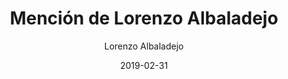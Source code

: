 ---
layout: page
author: Lorenzo Albaladejo
title: Mención de Lorenzo Albaladejo
description: "Conocer y poder hablar con personas como Diego Enrique Fontán Lorenzo y corroborar que luchar SIEMPRE merece la pena. Encantado de que formes parte de nuestro equipo, un equipo multidisciplinar que Luisa Fernanda Yágüez Ariza, Jero Garcia y yo tenemos el placer y el orgullo de dirigir con un objetivo: luchar contra la violencia y la discriminación en niños, niñas y adolescentes. ¡Muchas gracias por sumarte!"
date: 2019-02-31
link: https://www.linkedin.com/feed/update/urn:li:activity:6426006621335490560/
archive: https://archive.is/N6R46
categories: post
tags: [developer, freelancer, socialdefender, famous]
---